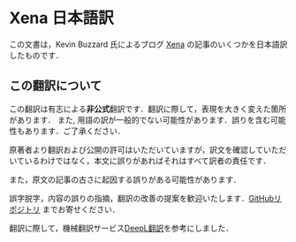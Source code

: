 # Xena 日本語訳

この文書は，Kevin Buzzard 氏によるブログ [Xena](https://xenaproject.wordpress.com/) の記事のいくつかを日本語訳したものです．

## この翻訳について

この翻訳は有志による**非公式**翻訳です．翻訳に際して，表現を大きく変えた箇所があります．
また, 用語の訳が一般的でない可能性があります．誤りを含む可能性もあります．ご了承ください．

原著者より翻訳および公開の許可はいただいていますが，訳文を確認していただいているわけではなく，本文に誤りがあればそれはすべて訳者の責任です．

また，原文の記事の古さに起因する誤りがある可能性があります．

誤字脱字，内容の誤りの指摘，翻訳の改善の提案を歓迎いたします．[GitHubリポジトリ](https://github.com/lean-ja/xena-ja) までお寄せください．

翻訳に際して，機械翻訳サービス[DeepL翻訳](https://www.deepl.com/ja/translator)を参考にしました．

